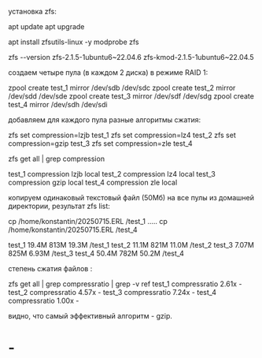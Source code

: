 
установка zfs:

apt update
apt upgrade

apt install zfsutils-linux -y
modprobe zfs

zfs --version
zfs-2.1.5-1ubuntu6~22.04.6
zfs-kmod-2.1.5-1ubuntu6~22.04.5



создаем четыре пула (в каждом 2 диска) в режиме RAID 1:

zpool create test_1 mirror /dev/sdb /dev/sdc
zpool create test_2 mirror /dev/sdd /dev/sde
zpool create test_3 mirror /dev/sdf /dev/sdg
zpool create test_4 mirror /dev/sdh /dev/sdi



добавляем для каждого пула разные алгоритмы сжатия:

zfs set compression=lzjb test_1
zfs set compression=lz4 test_2
zfs set compression=gzip test_3
zfs set compression=zle test_4

zfs get all | grep compression

test_1  compression           lzjb                   local
test_2  compression           lz4                    local
test_3  compression           gzip                   local
test_4  compression           zle                    local


копируем одинаковый текстовый файл (50Мб) на все пулы из домашней директории, результат zfs list:

cp /home/konstantin/20250715.ERL /test_1 ..... cp /home/konstantin/20250715.ERL /test_4

test_1  19.4M   813M     19.3M  /test_1
test_2  11.1M   821M     11.0M  /test_2
test_3  7.07M   825M     6.93M  /test_3
test_4  50.4M   782M     50.2M  /test_4


степень сжатия файлов :

zfs get all | grep compressratio | grep -v ref
test_1  compressratio         2.61x                  -
test_2  compressratio         4.57x                  -
test_3  compressratio         7.24x                  -
test_4  compressratio         1.00x                  -

видно, что самый эффективный алгоритм - gzip.
# -
